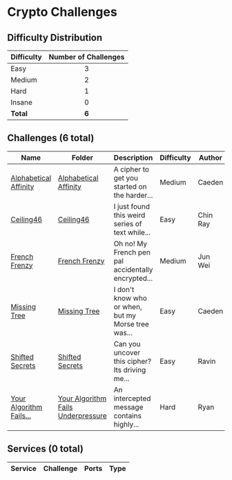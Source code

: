
# Crypto Challenges

## Difficulty Distribution
| Difficulty | Number of Challenges |
|------------|:--------------------:|
| Easy | 3 |
| Medium | 2 |
| Hard | 1 |
| Insane | 0 |
| **Total** | **6** |

## Challenges (6 total)
| Name | Folder | Description | Difficulty | Author |
|------|--------|-------------|------------|--------|
| [Alphabetical Affinity](<./Alphabetical Affinity>) | [Alphabetical Affinity](<./Alphabetical Affinity>) | A cipher to get you started on the harder... | Medium | Caeden |
| [Ceiling46](<./Ceiling46>) | [Ceiling46](<./Ceiling46>) | I just found this weird series of text while... | Easy | Chin Ray |
| [French Frenzy](<./French Frenzy>) | [French Frenzy](<./French Frenzy>) | Oh no! My French pen pal accidentally encrypted... | Medium | Jun Wei |
| [Missing Tree](<./Missing Tree>) | [Missing Tree](<./Missing Tree>) | I don't know who or when, but my Morse tree was... | Easy | Caeden |
| [Shifted Secrets](<./Shifted Secrets>) | [Shifted Secrets](<./Shifted Secrets>) | Can you uncover this cipher? Its driving me... | Easy | Ravin |
| [Your Algorithm Fails...](<./Your Algorithm Fails Underpressure>) | [Your Algorithm Fails Underpressure](<./Your Algorithm Fails Underpressure>) | An intercepted message contains highly... | Hard | Ryan |

## Services (0 total)
| Service | Challenge | Ports | Type |
|---------|-----------|-------|------|

